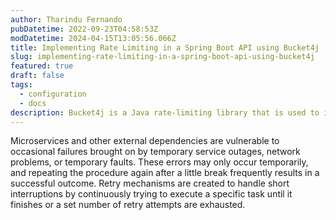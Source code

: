 ```yaml
---
author: Tharindu Fernando
pubDatetime: 2022-09-23T04:58:53Z
modDatetime: 2024-04-15T13:05:56.066Z
title: Implementing Rate Limiting in a Spring Boot API using Bucket4j
slug: implementing-rate-limiting-in-a-spring-boot-api-using-bucket4j
featured: true
draft: false
tags:
  - configuration
  - docs
description: Bucket4j is a Java rate-limiting library that is used to implement various algorithms like token buckets and leaky buckets for rate limiting. It is highly efficient and easy to integrate with any Java-based application, including Spring Boot.
---
```

Microservices and other external dependencies are vulnerable to occasional failures brought on by temporary service outages, network problems, or temporary faults. These errors may only occur temporarily, and repeating the procedure again after a little break frequently results in a successful outcome. Retry mechanisms are created to handle short interruptions by continuously trying to execute a specific task until it finishes or a set number of retry attempts are exhausted.

